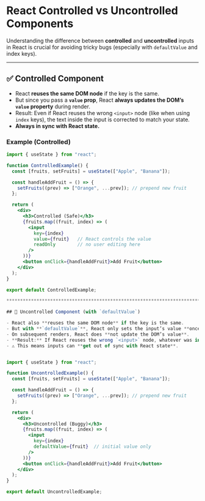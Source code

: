 # React Controlled vs Uncontrolled Components

Understanding the difference between **controlled** and **uncontrolled** inputs in React is crucial for avoiding tricky bugs (especially with `defaultValue` and index keys).

---

## ✅ Controlled Component

- React **reuses the same DOM node** if the key is the same.
- But since you pass a **`value` prop**, React **always updates the DOM’s `value` property** during render.
- Result: Even if React reuses the wrong `<input>` node (like when using `index` keys), the text inside the input is corrected to match your state.
- **Always in sync with React state.**

### Example (Controlled)
```jsx
import { useState } from "react";

function ControlledExample() {
  const [fruits, setFruits] = useState(["Apple", "Banana"]);

  const handleAddFruit = () => {
    setFruits((prev) => ["Orange", ...prev]); // prepend new fruit
  };

  return (
    <div>
      <h3>Controlled (Safe)</h3>
      {fruits.map((fruit, index) => (
        <input
          key={index}
          value={fruit}   // React controls the value
          readOnly        // no user editing here
        />
      ))}
      <button onClick={handleAddFruit}>Add Fruit</button>
    </div>
  );
}

export default ControlledExample;

***************************************************************************************************************************************************************

## 🔴 Uncontrolled Component (with `defaultValue`)

- React also **reuses the same DOM node** if the key is the same.
- But with **`defaultValue`**, React only sets the input’s value **once, when the node mounts**.
- On subsequent renders, React does **not update the DOM’s value**.
- **Result:** If React reuses the wrong `<input>` node, whatever was in the DOM (old text, user input, stale value) just stays there.
- ⚠️ This means inputs can **get out of sync with React state**.


import { useState } from "react";

function UncontrolledExample() {
  const [fruits, setFruits] = useState(["Apple", "Banana"]);

  const handleAddFruit = () => {
    setFruits((prev) => ["Orange", ...prev]); // prepend new fruit
  };

  return (
    <div>
      <h3>Uncontrolled (Buggy)</h3>
      {fruits.map((fruit, index) => (
        <input
          key={index}
          defaultValue={fruit}  // initial value only
        />
      ))}
      <button onClick={handleAddFruit}>Add Fruit</button>
    </div>
  );
}

export default UncontrolledExample;
